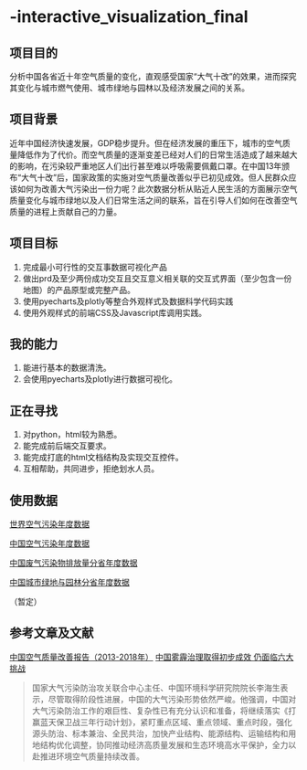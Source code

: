 # -interactive_visualization_final

## 项目目的
分析中国各省近十年空气质量的变化，直观感受国家“大气十改”的效果，进而探究其变化与城市燃气使用、城市绿地与园林以及经济发展之间的关系。

## 项目背景
近年中国经济快速发展，GDP稳步提升。但在经济发展的重压下，城市的空气质量降低作为了代价。而空气质量的逐渐变差已经对人们的日常生活造成了越来越大的影响，在污染较严重地区人们出行甚至难以呼吸需要佩戴口罩。在中国13年颁布“大气十改”后，国家政策的实施对空气质量改善似乎已初见成效。但人民群众应该如何为改善大气污染出一份力呢？此次数据分析从贴近人民生活的方面展示空气质量变化与城市绿地以及人们日常生活之间的联系，旨在引导人们如何在改善空气质量的进程上贡献自己的力量。

## 项目目标
1. 完成最小可行性的交互事数据可视化产品
2. 做出prd及至少两份成功交互且交互意义相关联的交互式界面（至少包含一份地图）的产品原型或完整产品。
3. 使用pyecharts及plotly等整合外观样式及数据科学代码实践
4. 使用外观样式的前端CSS及Javascript库调用实践。

## 我的能力
1. 能进行基本的数据清洗。 
2. 会使用pyecharts及plotly进行数据可视化。

## 正在寻找
1. 对python，html较为熟悉。
2. 能完成前后端交互要求。
3. 能完成打底的html文档结构及实现交互控件。
4. 互相帮助，共同进步，拒绝划水人员。

## 使用数据
[世界空气污染年度数据](https://data.worldbank.org.cn/indicator/EN.ATM.PM25.MC.M3?end=2017&start=1996&view=chart)

[中国空气污染年度数据](https://data.worldbank.org.cn/indicator/EN.ATM.PM25.MC.M3?end=2017&locations=CN&start=2009&view=chart)

[中国废气污染物排放量分省年度数据](http://data.stats.gov.cn/easyquery.htm?cn=C01&zb=A0C0I&sj=2018)

[中国城市绿地与园林分省年度数据](http://data.stats.gov.cn/easyquery.htm?cn=C01&zb=A0C0I&sj=2018)

（暂定）

## 参考文章及文献
[中国空气质量改善报告（2013-2018年）](https://baike.baidu.com/item/%E4%B8%AD%E5%9B%BD%E7%A9%BA%E6%B0%94%E8%B4%A8%E9%87%8F%E6%94%B9%E5%96%84%E6%8A%A5%E5%91%8A%EF%BC%882013-2018%E5%B9%B4%EF%BC%89/23550121?fr=aladdin)
[中国雾霾治理取得初步成效 仍面临六大挑战 ](http://www.sohu.com/a/195750457_800688)

>国家大气污染防治攻关联合中心主任、中国环境科学研究院院长李海生表示，尽管取得阶段性进展，中国的大气污染形势依然严峻。他强调，中国对大气污染防治工作的艰巨性、复杂性已有充分认识和准备，将继续落实《打赢蓝天保卫战三年行动计划》，紧盯重点区域、重点领域、重点时段，强化源头防治、标本兼治、全民共治，加快产业结构、能源结构、运输结构和用地结构优化调整，协同推动经济高质量发展和生态环境高水平保护，全力以赴推进环境空气质量持续改善。
